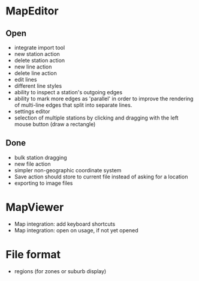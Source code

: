 # MapEditor

## Open
* integrate import tool
* new station action
* delete station action
* new line action
* delete line action
* edit lines
* different line styles
* ability to inspect a station's outgoing edges
* ability to mark more edges as 'parallel' in order to improve the rendering
  of multi-line edges that split into separate lines.
* settings editor
* selection of multiple stations by clicking and dragging with the left
  mouse button (draw a rectangle)

## Done
* bulk station dragging
* new file action
* simpler non-geographic coordinate system
* Save action should store to current file instead of asking
  for a location
* exporting to image files

# MapViewer
* Map integration: add keyboard shortcuts
* Map integration: open on usage, if not yet opened

# File format

* regions (for zones or suburb display)
